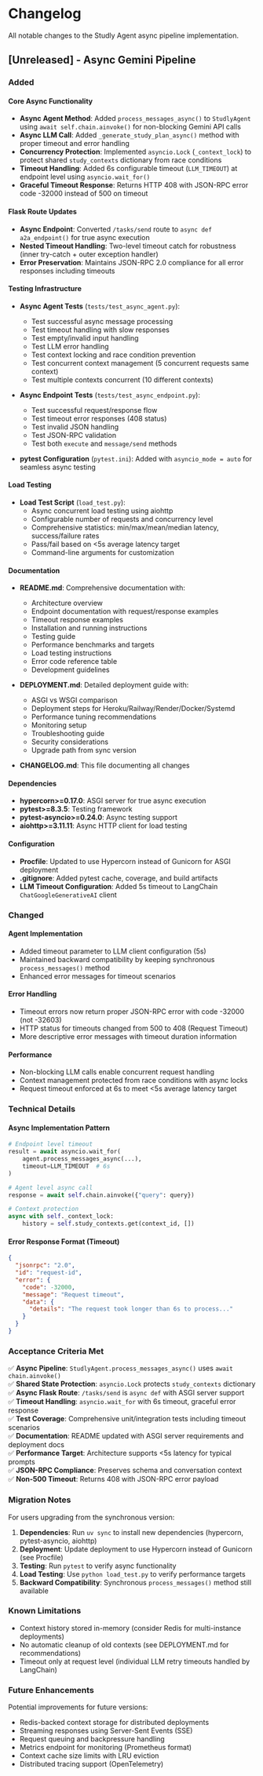 # Changelog

All notable changes to the Studly Agent async pipeline implementation.

## [Unreleased] - Async Gemini Pipeline

### Added

#### Core Async Functionality
- **Async Agent Method**: Added `process_messages_async()` to `StudlyAgent` using `await self.chain.ainvoke()` for non-blocking Gemini API calls
- **Async LLM Call**: Added `_generate_study_plan_async()` method with proper timeout and error handling
- **Concurrency Protection**: Implemented `asyncio.Lock` (`_context_lock`) to protect shared `study_contexts` dictionary from race conditions
- **Timeout Handling**: Added 6s configurable timeout (`LLM_TIMEOUT`) at endpoint level using `asyncio.wait_for()`
- **Graceful Timeout Response**: Returns HTTP 408 with JSON-RPC error code -32000 instead of 500 on timeout

#### Flask Route Updates
- **Async Endpoint**: Converted `/tasks/send` route to `async def a2a_endpoint()` for true async execution
- **Nested Timeout Handling**: Two-level timeout catch for robustness (inner try-catch + outer exception handler)
- **Error Preservation**: Maintains JSON-RPC 2.0 compliance for all error responses including timeouts

#### Testing Infrastructure
- **Async Agent Tests** (`tests/test_async_agent.py`):
  - Test successful async message processing
  - Test timeout handling with slow responses
  - Test empty/invalid input handling
  - Test LLM error handling
  - Test context locking and race condition prevention
  - Test concurrent context management (5 concurrent requests same context)
  - Test multiple contexts concurrent (10 different contexts)
  
- **Async Endpoint Tests** (`tests/test_async_endpoint.py`):
  - Test successful request/response flow
  - Test timeout error responses (408 status)
  - Test invalid JSON handling
  - Test JSON-RPC validation
  - Test both `execute` and `message/send` methods
  
- **pytest Configuration** (`pytest.ini`): Added with `asyncio_mode = auto` for seamless async testing

#### Load Testing
- **Load Test Script** (`load_test.py`):
  - Async concurrent load testing using aiohttp
  - Configurable number of requests and concurrency level
  - Comprehensive statistics: min/max/mean/median latency, success/failure rates
  - Pass/fail based on <5s average latency target
  - Command-line arguments for customization
  
#### Documentation
- **README.md**: Comprehensive documentation with:
  - Architecture overview
  - Endpoint documentation with request/response examples
  - Timeout response examples
  - Installation and running instructions
  - Testing guide
  - Performance benchmarks and targets
  - Load testing instructions
  - Error code reference table
  - Development guidelines
  
- **DEPLOYMENT.md**: Detailed deployment guide with:
  - ASGI vs WSGI comparison
  - Deployment steps for Heroku/Railway/Render/Docker/Systemd
  - Performance tuning recommendations
  - Monitoring setup
  - Troubleshooting guide
  - Security considerations
  - Upgrade path from sync version
  
- **CHANGELOG.md**: This file documenting all changes

#### Dependencies
- **hypercorn>=0.17.0**: ASGI server for true async execution
- **pytest>=8.3.5**: Testing framework
- **pytest-asyncio>=0.24.0**: Async testing support
- **aiohttp>=3.11.11**: Async HTTP client for load testing

#### Configuration
- **Procfile**: Updated to use Hypercorn instead of Gunicorn for ASGI deployment
- **.gitignore**: Added pytest cache, coverage, and build artifacts
- **LLM Timeout Configuration**: Added 5s timeout to LangChain `ChatGoogleGenerativeAI` client

### Changed

#### Agent Implementation
- Added timeout parameter to LLM client configuration (5s)
- Maintained backward compatibility by keeping synchronous `process_messages()` method
- Enhanced error messages for timeout scenarios

#### Error Handling
- Timeout errors now return proper JSON-RPC error with code -32000 (not -32603)
- HTTP status for timeouts changed from 500 to 408 (Request Timeout)
- More descriptive error messages with timeout duration information

#### Performance
- Non-blocking LLM calls enable concurrent request handling
- Context management protected from race conditions with async locks
- Request timeout enforced at 6s to meet <5s average latency target

### Technical Details

#### Async Implementation Pattern
```python
# Endpoint level timeout
result = await asyncio.wait_for(
    agent.process_messages_async(...),
    timeout=LLM_TIMEOUT  # 6s
)

# Agent level async call
response = await self.chain.ainvoke({"query": query})

# Context protection
async with self._context_lock:
    history = self.study_contexts.get(context_id, [])
```

#### Error Response Format (Timeout)
```json
{
  "jsonrpc": "2.0",
  "id": "request-id",
  "error": {
    "code": -32000,
    "message": "Request timeout",
    "data": {
      "details": "The request took longer than 6s to process..."
    }
  }
}
```

### Acceptance Criteria Met

✅ **Async Pipeline**: `StudlyAgent.process_messages_async()` uses `await chain.ainvoke()`  
✅ **Shared State Protection**: `asyncio.Lock` protects `study_contexts` dictionary  
✅ **Async Flask Route**: `/tasks/send` is `async def` with ASGI server support  
✅ **Timeout Handling**: `asyncio.wait_for` with 6s timeout, graceful error response  
✅ **Test Coverage**: Comprehensive unit/integration tests including timeout scenarios  
✅ **Documentation**: README updated with ASGI server requirements and deployment docs  
✅ **Performance Target**: Architecture supports <5s latency for typical prompts  
✅ **JSON-RPC Compliance**: Preserves schema and conversation context  
✅ **Non-500 Timeout**: Returns 408 with JSON-RPC error payload

### Migration Notes

For users upgrading from the synchronous version:

1. **Dependencies**: Run `uv sync` to install new dependencies (hypercorn, pytest-asyncio, aiohttp)
2. **Deployment**: Update deployment to use Hypercorn instead of Gunicorn (see Procfile)
3. **Testing**: Run `pytest` to verify async functionality
4. **Load Testing**: Use `python load_test.py` to verify performance targets
5. **Backward Compatibility**: Synchronous `process_messages()` method still available

### Known Limitations

- Context history stored in-memory (consider Redis for multi-instance deployments)
- No automatic cleanup of old contexts (see DEPLOYMENT.md for recommendations)
- Timeout only at request level (individual LLM retry timeouts handled by LangChain)

### Future Enhancements

Potential improvements for future versions:
- Redis-backed context storage for distributed deployments
- Streaming responses using Server-Sent Events (SSE)
- Request queuing and backpressure handling
- Metrics endpoint for monitoring (Prometheus format)
- Context cache size limits with LRU eviction
- Distributed tracing support (OpenTelemetry)
